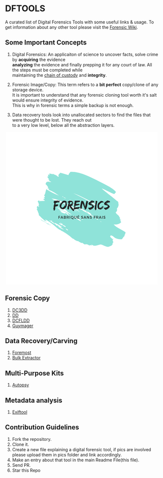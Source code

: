 # DFTOOLS
A curated list of Digital Forensics Tools with some useful links & usage.
To get information about any other tool please visit the [Forensic Wiki](https://forensicswiki.org).

## Some Important Concepts
1. Digital Forensics: An applicaiton of science to uncover facts, solve crime by **acquiring** the evidence <br />
**analyzing** the evidence and finally prepping it for any court of law. All the steps must be completed while <br /> maintaining the [chain of custody](https://digital-forensics.sans.org/blog/tags/chain-of-custody) and **integrity**.

2. Forensic Image/Copy: This term refers to a **bit perfect** copy/clone of any storage device.<br/>
It is important to understand that any forensic cloning tool worth it's salt would ensure integrity of evidence. <br />
This is why in forensic terms a simple backup is not enough.

3. Data recovery tools look into unallocated sectors to find the files that were thought to be lost. They reach out <br />
to a very low level, below all the abstraction layers.

<p align="center">
    <img src="./pics/df.png">
</p>

## Forensic Copy
1. [DC3DD](./dc3dd.md)
2. [DD](https://wiki.archlinux.org/index.php/disk_cloning)
3. [DCFLDD](https://www.forensicswiki.org/wiki/Dcfldd)
4. [Guymager](./guymager.md)

## Data Recovery/Carving
1. [Foremost](./foremost.md)
2. [Bulk Extractor](./bulk_extractor.md)

## Multi-Purpose Kits
1. [Autopsy](https://www.sleuthkit.org/autopsy/)

## Metadata analysis
1. [Exiftool](./exiftool.md)

## Contribution Guidelines
1. Fork the repository.
2. Clone it.
3. Create a new file explaining a digital forensic tool, if pics are involved please upload them in pics folder and link accordingly.
4. Make an entry about that tool in the main Readme File(this file).
5. Send PR.
6. Star this Repo

